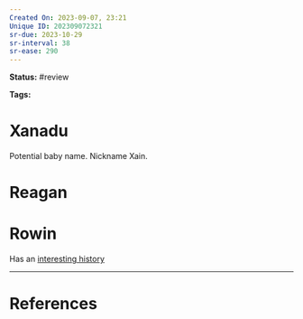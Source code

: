 ```yaml
---
Created On: 2023-09-07, 23:21
Unique ID: 202309072321
sr-due: 2023-10-29
sr-interval: 38
sr-ease: 290
---
```

**Status:** #review 

**Tags:** 

# Xanadu

Potential baby name. Nickname Xain. 

# Reagan


# Rowin
Has an [interesting history](https://www.google.com/search?q=Rowin+name&sca_esv=564367827&sxsrf=AB5stBgN4iX0FJ1sFFn8Nq0nWGgatxesPQ:1694451877430&ei=pUj_ZKHAGfCuqtsP9LungA8&ved=0ahUKEwjhpviRhaOBAxVwl2oFHfTdCfAQ4dUDCBA&uact=5&oq=Rowin+name&gs_lp=Egxnd3Mtd2l6LXNlcnAiClJvd2luIG5hbWUyChAAGEcY1gQYsAMyChAAGEcY1gQYsAMyChAAGEcY1gQYsAMyChAAGEcY1gQYsAMyChAAGEcY1gQYsAMyChAAGEcY1gQYsAMyChAAGEcY1gQYsAMyChAAGEcY1gQYsANIuAtQvgdYxwpwAngBkAEAmAG2AaABiQWqAQMwLjS4AQPIAQD4AQHiAwQYACBBiAYBkAYI&sclient=gws-wiz-serp)






---
# References
